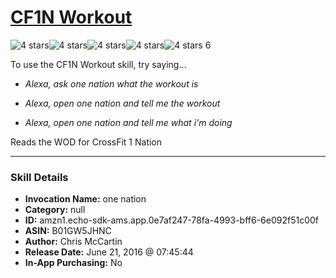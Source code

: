 # [CF1N Workout](http://alexa.amazon.com/#skills/amzn1.echo-sdk-ams.app.0e7af247-78fa-4993-bff6-6e092f51c00f)
![4 stars](../../images/ic_star_black_18dp_1x.png)![4 stars](../../images/ic_star_black_18dp_1x.png)![4 stars](../../images/ic_star_black_18dp_1x.png)![4 stars](../../images/ic_star_black_18dp_1x.png)![4 stars](../../images/ic_star_border_black_18dp_1x.png) 6

To use the CF1N Workout skill, try saying...

* *Alexa, ask one nation what the workout is*

* *Alexa, open one nation and tell me the workout*

* *Alexa, open one nation and tell me what i'm doing*

Reads the WOD for CrossFit 1 Nation

***

### Skill Details

* **Invocation Name:** one nation
* **Category:** null
* **ID:** amzn1.echo-sdk-ams.app.0e7af247-78fa-4993-bff6-6e092f51c00f
* **ASIN:** B01GW5JHNC
* **Author:** Chris McCartin
* **Release Date:** June 21, 2016 @ 07:45:44
* **In-App Purchasing:** No
